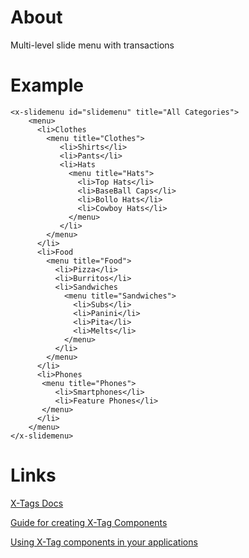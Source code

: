 # About

Multi-level slide menu with transactions

# Example
```
<x-slidemenu id="slidemenu" title="All Categories">
	<menu>
	  <li>Clothes
		<menu title="Clothes">
		   <li>Shirts</li>
		   <li>Pants</li>
		   <li>Hats
			 <menu title="Hats">
			   <li>Top Hats</li>
			   <li>BaseBall Caps</li>
			   <li>Bollo Hats</li>
			   <li>Cowboy Hats</li>
			 </menu>
		   </li>
		</menu>
	  </li>
	  <li>Food
		<menu title="Food">
		  <li>Pizza</li>
		  <li>Burritos</li>
		  <li>Sandwiches
			<menu title="Sandwiches">
			  <li>Subs</li>
			  <li>Panini</li>
			  <li>Pita</li>
			  <li>Melts</li>
			</menu>
		  </li>
		</menu>
	  </li>
	  <li>Phones
	   <menu title="Phones">
		  <li>Smartphones</li>
		  <li>Feature Phones</li>
	   </menu>
	  </li>
	</menu>
</x-slidemenu>
```



# Links

[X-Tags Docs](http://x-tags.org/docs)

[Guide for creating X-Tag Components](https://github.com/x-tag/core/wiki/Creating-X-Tag-Components)

[Using X-Tag components in your applications](https://github.com/x-tag/core/wiki/Using-our-Web-Components-in-Your-Application)


